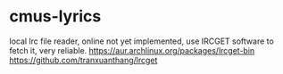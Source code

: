 # cmus-lyrics
local lrc file reader, online not yet implemented, use IRCGET software to fetch it, very reliable.
https://aur.archlinux.org/packages/lrcget-bin
https://github.com/tranxuanthang/lrcget
